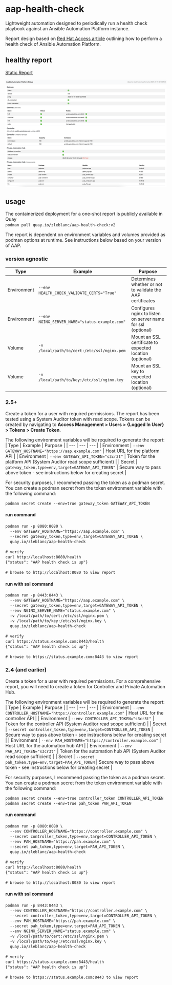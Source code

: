 # aap-health-check

Lightweight automation designed to periodically run a health check playbook against an Ansible Automation Platform instance.

Report design based on [Red Hat Access article](https://access.redhat.com/solutions/7113839) outlining how to perform a health check of Ansible Automation Platform.

## healthy report

[Static Report](https://reports.autodotes.com/misc/aap_health_check.html)

![Healthy AAP Report](./.attachments/health_check_report_v1.png)

## usage

The containerized deployment for a one-shot report is publicly available in Quay<br>
`podman pull quay.io/zleblanc/aap-health-check:v2`

The report is dependent on environment variables and volumes provided as podman options at runtime. See instructions below based on your version of AAP.

### version agnostic

| Type | Example | Purpose |
| --- | --- | --- |
| Environment | `--env HEALTH_CHECK_VALIDATE_CERTS="True"` | Determines whether or not to validate the AAP certificates |
| Environment | `--env NGINX_SERVER_NAME="status.example.com"` | Configures nginx to listen on server name for ssl (optional) |
| Volume | `-v /local/path/to/cert:/etc/ssl/nginx.pem` | Mount an SSL certificate to expected location (optional) |
| Volume | `-v /local/path/to/key:/etc/ssl/nginx.key` | Mount an SSL key to expected location (optional) |

### 2.5+

Create a token for a user with required permissions. The report has been tested using a System Auditor token with read scope. Tokens can be created by navigating to **Access Management > Users > {Logged In User} > Tokens > Create Token**.

The following environment variables will be required to generate the report:
| Type | Example | Purpose |
| --- | --- | --- |
| Environment | `--env GATEWAY_HOSTNAME="https://aap.example.com"` | Host URL for the platform API |
| Environment | `--env GATEWAY_API_TOKEN="s3cr3t"` | Token for the platform API (System Auditor read scope sufficient) |
| Secret | `gateway_token,type=env,target=GATEWAY_API_TOKEN"` | Secure way to pass above token - see instructions below for creating secret |

For security purposes, I recommend passing the token as a podman secret. You can create a podman secret from the token environment variable with the following command:<br>
```
podman secret create --env=true gateway_token GATEWAY_API_TOKEN
```

#### run command

```
podman run -p 8080:8080 \
  --env GATEWAY_HOSTNAME="https://aap.example.com" \
  --secret gateway_token,type=env,target=GATEWAY_API_TOKEN \
  quay.io/zleblanc/aap-health-check

# verify
curl http://localhost:8080/health
{"status": "AAP health check is up"}

# browse to http://localhost:8080 to view report
```

#### run with ssl command

```
podman run -p 8443:8443 \
  --env GATEWAY_HOSTNAME="https://aap.example.com" \
  --secret gateway_token,type=env,target=GATEWAY_API_TOKEN \
  --env NGINX_SERVER_NAME="status.example.com" \
  -v /local/path/to/cert:/etc/ssl/nginx.pem \
  -v /local/path/to/key:/etc/ssl/nginx.key \
  quay.io/zleblanc/aap-health-check

# verify
curl https://status.example.com:8443/health
{"status": "AAP health check is up"}

# browse to https://status.example.com:8443 to view report
```

### 2.4 (and earlier)

Create a token for a user with required permissions. For a comprehensive report, you will need to create a token for Controller and Private Automation Hub.

The following environment variables will be required to generate the report:
| Type | Example | Purpose |
| --- | --- | --- |
| Environment | `--env CONTROLLER_HOSTNAME="https://controller.example.com"` | Host URL for the controller API |
| Environment | `--env CONTROLLER_API_TOKEN="s3cr3t"` | Token for the controller API (System Auditor read scope sufficient) |
| Secret | `--secret controller_token,type=env,target=CONTROLLER_API_TOKEN` | Secure way to pass above token - see instructions below for creating secret |
| Environment | `--env PAH_HOSTNAME="https://controller.example.com"` | Host URL for the automation hub API |
| Environment | `--env PAH_API_TOKEN="s3cr3t"` | Token for the automation hub API (System Auditor read scope sufficient) |
| Secret | `--secret pah_token,type=env,target=PAH_API_TOKEN` | Secure way to pass above token - see instructions below for creating secret |

For security purposes, I recommend passing the token as a podman secret. You can create a podman secret from the token environment variable with the following command:<br>
```
podman secret create --env=true controller_token CONTROLLER_API_TOKEN
podman secret create --env=true pah_token PAH_API_TOKEN
```

#### run command

```
podman run -p 8080:8080 \
  --env CONTROLLER_HOSTNAME="https://controller.example.com" \
  --secret controller_token,type=env,target=CONTROLLER_API_TOKEN \
  --env PAH_HOSTNAME="https://pah.example.com" \
  --secret pah_token,type=env,target=PAH_API_TOKEN \
  quay.io/zleblanc/aap-health-check

# verify
curl http://localhost:8080/health
{"status": "AAP health check is up"}

# browse to http://localhost:8080 to view report
```

#### run with ssl command

```
podman run -p 8443:8443 \
  --env CONTROLLER_HOSTNAME="https://controller.example.com" \
  --secret controller_token,type=env,target=CONTROLLER_API_TOKEN \
  --env PAH_HOSTNAME="https://pah.example.com" \
  --secret pah_token,type=env,target=PAH_API_TOKEN \
  --env NGINX_SERVER_NAME="status.example.com" \
  -v /local/path/to/cert:/etc/ssl/nginx.pem \
  -v /local/path/to/key:/etc/ssl/nginx.key \
  quay.io/zleblanc/aap-health-check

# verify
curl https://status.example.com:8443/health
{"status": "AAP health check is up"}

# browse to https://status.example.com:8443 to view report
```